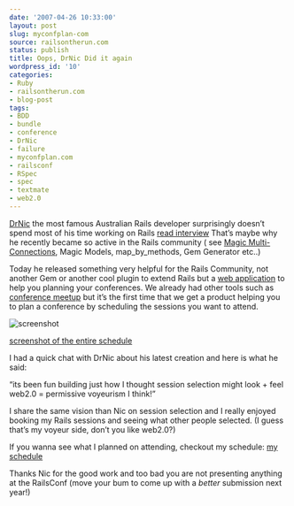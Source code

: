 ```yaml
---
date: '2007-04-26 10:33:00'
layout: post
slug: myconfplan-com
source: railsontherun.com
status: publish
title: Oops, DrNic Did it again
wordpress_id: '10'
categories:
- Ruby
- railsontherun.com
- blog-post
tags:
- BDD
- bundle
- conference
- DrNic
- failure
- myconfplan.com
- railsconf
- RSpec
- spec
- textmate
- web2.0
---
```


[DrNic](http://drnicwilliams.com/) the most famous Australian Rails developer surprisingly doesn’t spend most of his time working on Rails  [read interview](http://www.akitaonrails.com/pages/drnic)
That’s maybe why he recently became so active in the Rails community ( see [Magic Multi-Connections](http://www.loudthinking.com/arc/000610.html), Magic Models, map_by_methods, Gem Generator etc..)





Today he released something very helpful for the Rails Community, not another Gem or another cool plugin to extend Rails but a [web application](http://myconfplan.com) to help you planning your conferences. We already had other tools such as [conference meetup](http://railsconf2007.conferencemeetup.com/p/276-matt-aimonetti) but it’s the first time that we get a product helping you to plan a conference by scheduling the sessions you want to attend.





![screenshot](http://farm1.static.flickr.com/169/473390616_12c7596617.jpg?v=0)





[screenshot of the entire schedule](http://flickr.com/photos/railsontherun/473389852/in/photostream/)





I had a quick chat with DrNic about his latest creation and here is what he said:





“its been fun building just how I thought session selection might look + feel
web2.0 = permissive voyeurism I think!”





I share the same vision than Nic on session selection and I really enjoyed booking my Rails sessions and seeing what other people selected. (I guess that’s my voyeur side, don’t you like web2.0?)





If you wanna see what I planned on attending, checkout my schedule: [my schedule](http://myconfplan.com/conferences/RailsConf2007/users/matt)





Thanks Nic for the good work and too bad you are not presenting anything at the RailsConf (move your bum to come up with a _better_ submission next year!)
